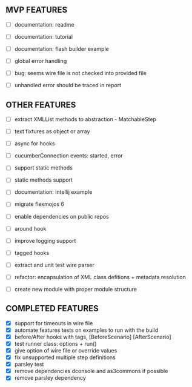 MVP FEATURES
------------------------
- [ ] documentation: readme
- [ ] documentation: tutorial
- [ ] documentation: flash builder example
- [ ] global error handling
- [ ] bug: seems wire file is not checked into provided file
- [ ] unhandled error should be traced in report


OTHER FEATURES
------------------------
- [ ] extract XMLList methods to abstraction - MatchableStep
- [ ] text fixtures as object or array
- [ ] async for hooks
- [ ] cucumberConnection events: started, error
- [ ] support static methods
- [ ] static methods support
- [ ] documentation: intellij example
- [ ] migrate flexmojos 6
- [ ] enable dependencies on public repos
- [ ] around hook
- [ ] improve logging support
- [ ] tagged hooks
- [ ] extract and unit test wire parser
- [ ] refactor: encapsulation of XML class defitions + metadata resolution
- [ ] create new module with proper module structure


COMPLETED FEATURES
------------------------
- [x] support for timeouts in wire file
- [x] automate features tests on examples to run with the build
- [x] before/After hooks with tags, [BeforeScenario] [AfterScenario]
- [x] test runner class: options + run()
- [x] give option of wire file or override values
- [x] fix unsupported multiple step definitions
- [x] parsley test
- [x] remove dependencies dconsole and as3commons if possible
- [x] remove parsley dependency
